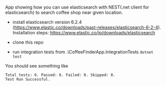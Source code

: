 App showing how you can use elasticsearch with NEST(.net client for elasticsearch) to search coffee shop near given location.

* install elasticsearch version 6.2.4 (https://www.elastic.co/downloads/past-releases/elasticsearch-6-2-4). 
Installation steps: https://www.elastic.co/jp/downloads/elasticsearch

* clone this repo

* run integration tests from .\CoffeeFinderApp.IntegrationTests
`dotnet test`

You should see something like
```
Total tests: 6. Passed: 6. Failed: 0. Skipped: 0.
Test Run Successful.
```